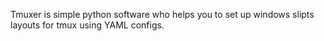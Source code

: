Tmuxer is simple python software who helps you to set up windows slipts layouts for tmux using YAML configs.

